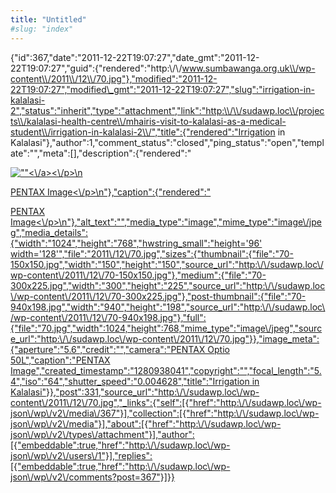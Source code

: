 ```yaml
---
title: "Untitled"
#slug: "index"
---
```


{"id":367,"date":"2011-12-22T19:07:27","date\_gmt":"2011-12-22T19:07:27","guid":{"rendered":"http:\\/\\/www.sumbawanga.org.uk\\/wp-content\\/2011\\/12\\/70.jpg"},"modified":"2011-12-22T19:07:27","modified\_gmt":"2011-12-22T19:07:27","slug":"irrigation-in-kalalasi-2","status":"inherit","type":"attachment","link":"http:\\/\\/sudawp.loc\\/projects\\/kalalasi-health-centre\\/mhairis-visit-to-kalalasi-as-a-medical-student\\/irrigation-in-kalalasi-2\\/","title":{"rendered":"Irrigation in Kalalasi"},"author":1,"comment\_status":"closed","ping\_status":"open","template":"","meta":\[\],"description":{"rendered":"

[![\"\"](\"http:\/\/sudawp.loc\/wp-content\/2011\/12\/70-300x225.jpg\")<\\/a><\\/p>\\n](http:\/\/sudawp.loc\/wp-content\/2011\/12\/70.jpg)

[PENTAX Image<\\/p>\\n"},"caption":{"rendered":"](http:\/\/sudawp.loc\/wp-content\/2011\/12\/70.jpg)

[PENTAX Image<\\/p>\\n"},"alt\_text":"","media\_type":"image","mime\_type":"image\\/jpeg","media\_details":{"width":"1024","height":"768","hwstring\_small":"height='96' width='128'","file":"2011\\/12\\/70.jpg","sizes":{"thumbnail":{"file":"70-150x150.jpg","width":"150","height":"150","source\_url":"http:\\/\\/sudawp.loc\\/wp-content\\/2011\\/12\\/70-150x150.jpg"},"medium":{"file":"70-300x225.jpg","width":"300","height":"225","source\_url":"http:\\/\\/sudawp.loc\\/wp-content\\/2011\\/12\\/70-300x225.jpg"},"post-thumbnail":{"file":"70-940x198.jpg","width":"940","height":"198","source\_url":"http:\\/\\/sudawp.loc\\/wp-content\\/2011\\/12\\/70-940x198.jpg"},"full":{"file":"70.jpg","width":1024,"height":768,"mime\_type":"image\\/jpeg","source\_url":"http:\\/\\/sudawp.loc\\/wp-content\\/2011\\/12\\/70.jpg"}},"image\_meta":{"aperture":"5.6","credit":"","camera":"PENTAX Optio 50L","caption":"PENTAX Image","created\_timestamp":"1280938041","copyright":"","focal\_length":"5.4","iso":"64","shutter\_speed":"0.004628","title":"Irrigation in Kalalasi"}},"post":331,"source\_url":"http:\\/\\/sudawp.loc\\/wp-content\\/2011\\/12\\/70.jpg","\_links":{"self":\[{"href":"http:\\/\\/sudawp.loc\\/wp-json\\/wp\\/v2\\/media\\/367"}\],"collection":\[{"href":"http:\\/\\/sudawp.loc\\/wp-json\\/wp\\/v2\\/media"}\],"about":\[{"href":"http:\\/\\/sudawp.loc\\/wp-json\\/wp\\/v2\\/types\\/attachment"}\],"author":\[{"embeddable":true,"href":"http:\\/\\/sudawp.loc\\/wp-json\\/wp\\/v2\\/users\\/1"}\],"replies":\[{"embeddable":true,"href":"http:\\/\\/sudawp.loc\\/wp-json\\/wp\\/v2\\/comments?post=367"}\]}}](http:\/\/sudawp.loc\/wp-content\/2011\/12\/70.jpg)